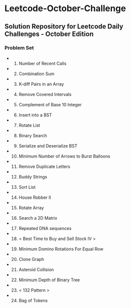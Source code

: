 # Leetcode-October-Challenge

## Solution Repository for Leetcode Daily Challenges - October Edition

### Problem Set

* 01) Number of Recent Calls
* 02) Combination Sum
* 03) K-diff Pairs in an Array
* 04) Remove Covered Intervals
* 05) Complement of Base 10 Integer
* 06) Insert into a BST
* 07) Rotate List
* 08) Binary Search
* 09) Serialize and Deserialize BST
* 10) Minimum Number of Arrows to Burst Balloons
* 11) Remove Duplicate Letters
* 12) Buddy Strings
* 13) Sort List
* 14) House Robber II
* 15) Rotate Array
* 16) Search a 2D Matrix
* 17) Repeated DNA sequences
* 18) < Best Time to Buy and Sell Stock IV >
* 19) Minimum Domino Rotations For Equal Row
* 20) Clone Graph
* 21) Asteroid Collision
* 22) Minimum Depth of Binary Tree
* 23) < 132 Pattern >
* 24) Bag of Tokens
